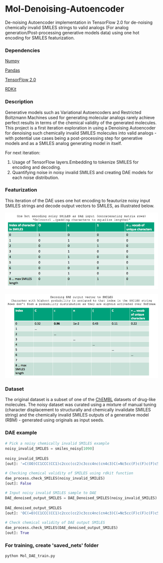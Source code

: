 # Mol-Denoising-Autoencoder

De-noising Autoencoder implementation in TensorFlow 2.0 for de-noising chemically invalid SMILES strings to valid analogs (For analog generation/Post-processing generative models data) using one hot encoding for SMILES featurization.

### Dependencies
[Numpy](https://anaconda.org/conda-forge/numpy)

[Pandas](https://anaconda.org/conda-forge/pandas)

[TensorFlow 2.0](https://www.tensorflow.org/install)

[RDKit](https://www.rdkit.org/docs/Install.html)


### Description
Generative models such as Variational Autoencoders and Restricted Boltzmann Machines used for generating molecular analogs rarely achieve perfect results in terms of the chemical validity of the generated molecules. This project is a first iteration exploration in using a Denoising Autoencoder for denoising such chemically invalid SMILES molecules into valid analogs - with potential use cases being a post-processing step for generative models and as a SMILES analog generating model in itself. 

For next iteration: 
1. Usage of TensorFlow layers.Embedding to tokenize SMILES for encoding and decoding.
2. Quantifying noise in noisy invalid SMILES and creating DAE models for each noise distribution. 

### Featurization
This iteration of the DAE uses one hot encoding to feauturize noisy input SMILES strings and decode output vectors to SMILES, as illustrated below.

![](images/DAE_img1.png)

![](images/DAE_img2.png)  

### Dataset

The original dataset is a subset of one of the [ChEMBL](https://www.ebi.ac.uk/chembl/) datasets of drug-like molecules. The noisy dataset was curated using a mixture of manual tuning (character displacement to structurally and chemically invalidate SMILES string) and the chemically invalid SMILES outputs of a generative model (RBM) - generated using originals as input seeds. 

### DAE example

```python
# Pick a noisy chemically invalid SMILES example
noisy_invalid_SMILES = smiles_noisy[1090]

noisy_invalid_SMILES
[out]: '=C(OO)CC1CCC(CC1)c2ccc(cc2)c3ccc4nc(cn4c3)C(=Nc5cc(F)c(F)c(F)c5)O'
```

```python
# Checking chemical validity of SMILES using rdkit function
dae_process.check_SMILES(noisy_invalid_SMILES)
[out]: False
```

```python
# Input noisy invalid SMILES sample to DAE
DAE_denoised_output_SMILES = DAE_Denoised_SMILES(noisy_invalid_SMILES)

DAE_denoised_output_SMILES
[out]: 'OC(=O)CC1CCC(CC1)c2ccc(cc2)c3ccc4nc(cn4c3)C(=Nc5cc(F)c(F)c(F)c5)O'
```

```python
# Check chemical validity of DAE output SMILES
dae_process.check_SMILES(DAE_denoised_output_SMILES)
[out]: True
```

### For training, create 'saved_nets' folder   
```python
python Mol_DAE_train.py
```

